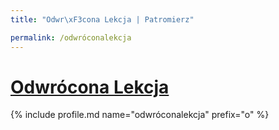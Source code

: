 ```yaml
---
title: "Odwr\xF3cona Lekcja | Patromierz"

permalink: /odwróconalekcja
---
```


# [Odwrócona Lekcja](https://patronite.pl/odwróconalekcja)

{% include profile.md name="odwróconalekcja" prefix="o" %}

